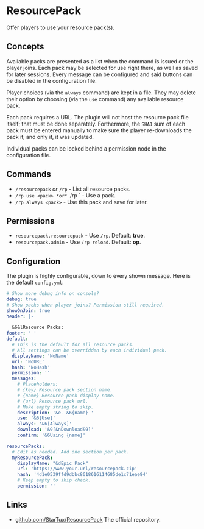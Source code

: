 # ResourcePack

Offer players to use your resource pack(s).

## Concepts

Available packs are presented as a list when the command is issued or the player joins.  Each pack may be selected for use right there, as well as saved for later sessions.  Every message can be configured and said buttons can be disabled in the configuration file.

Player choices (via the `always` command) are kept in a file.  They may delete their option by choosing (via the `use` command) any available resource pack.

Each pack requires a URL.  The plugin will not host the resource pack file itself; that must be done separately.  Forthermore, the `SHA1` sum of each pack must be entered manually to make sure the player re-downloads the pack if, and only if, it was updated.

Individual packs can be locked behind a permission node in the configuration file.

## Commands

- `/resourcepack` *or* `/rp` - List all resource packs.
- `/rp use <pack> *or* `/rp <pack>` - Use a pack.
- `/rp always <pack>` - Use this pack and save for later.

## Permissions

- `resourcepack.resourcepack` - Use `/rp`. Default: **true**.
- `resourcepack.admin` - Use `/rp reload`. Default: **op**.

## Configuration

The plugin is highly configurable, down to every shown message.
Here is the default `config.yml`:

```yaml
# Show more debug info on console?
debug: true
# Show packs when player joins? Permission still required.
showOnJoin: true
header: |-
  
  &6&lResource Packs:
footer: ' '
default:
  # This is the default for all resource packs.
  # All settings can be overridden by each individual pack.
  displayName: 'NoName'
  url: 'NoURL'
  hash: 'NoHash'
  permission: ''
  messages:
    # Placeholders:
    # {key} Resource pack section name.
    # {name} Resource pack display name.
    # {url} Resource pack url.
    # Make empty string to skip.
    description: '&e- &6{name} '
    use: '&6[Use]'
    always: '&6[Always]'
    download: '&9[&nDownload&9]'
    confirm: '&6Using {name}'

resourcePacks:
  # Edit as needed. Add one section per pack.
  myResourcePack:
    displayName: "&dEpic Pack"
    url: 'https://www.your.url/resourcepack.zip'
    hash: '4d1e0539ffd9dbbc8618616114685de1c71eae84'
    # Keep empty to skip check.
    permission: ''
```

## Links

- [github.com/StarTux/ResourcePack](https://github.com/StarTux/ResourcePack) The official repository.